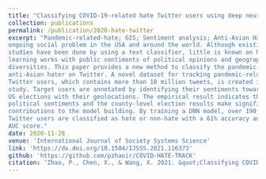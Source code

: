```yaml
---
title: "Classifying COVID-19-related hate Twitter users using deep neural networks with sentiment-based features and geopolitical factors"
collection: publications
permalink: /publication/2020-hate-twitter
excerpt: "Pandemic-related-hate; GIS; Sentiment analysis; Anti-Asian Hate tweets; Deep neural network algorithm<br /><br />**Abstract:** Anti-Asian hate tweets caused by COVID-19 pandemic is an
ongoing social problem in the USA and around the world. Although existing
studies have been done by using a text classifier, little is known on how deep
learning works with public sentiments of political opinions and geographical
diversities. This paper provides a new method to classify the pandemic-related
anti-Asian hater on Twitter. A novel dataset for tracking pandemic-related
Twitter users, which contains more than 10 million tweets, is created in this
study. Target users are annotated by identifying their sentiments towards the
US elections with their geolocations. The empirical result indicates that the
political sentiments and the county-level election results make significant
contributions to the model building. By training a DNN model, over 190,000
Twitter users are classified as hate or non-hate with a 61% accuracy and a 0.63
AUC score."
date: 2020-11-28
venue: 'International Journal of Society Systems Science'
link: 'https://dx.doi.org/10.1504/IJSSS.2021.116373'
github: 'https://github.com/pzhaoir/COVID-HATE-TRACK'
citation: 'Zhao, P., Chen, X., & Wang, X. 2021. &quot;Classifying COVID-19-related hate Twitter users using deep neural networks with sentiment-based features and geopolitical factors.&quot; <i>International Journal of Society Systems Science</i> 13(2), 125-139. doi:10.1504/IJSSS.2021.116373'
---
```


